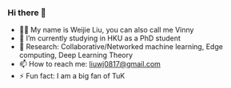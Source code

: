 ### Hi there 👋


<!--**VinnyLiu0817/VinnyLiu0817** is a ✨ _special_ ✨ repository because its `README.md` (this file) appears on your GitHub profile.

** Here are some ideas to get you started:-->
- 🙋🏻 My name is Weijie Liu, you can also call me Vinny
- 🔭 I’m currently studying in HKU as a PhD student
- 🌱 Research: Collaborative/Networked machine learning, Edge computing, Deep Learning Theory
- 📫 How to reach me: liuwj0817@gmail.com
- ⚡ Fun fact: I am a big fan of TuK 

